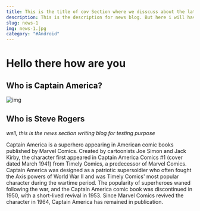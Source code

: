 ```yaml
---
title: This is the title of cov Section where we disscuss about the latest news & Updates
description: This is the description for news blog. But here i will have to write a more long description for jst the purpose of testing
slug: news-1
img: news-1.jpg
category: "#Android"
---
```


# Hello there how are you
## Who is Captain America? 
![img](/resources/news-2.jpg)
## Who is Steve Rogers
_well, this is the news section writing blog for testing purpose_

Captain America is a superhero appearing in American comic books published by Marvel Comics. Created by cartoonists Joe Simon and Jack Kirby, the character first appeared in Captain America Comics #1 (cover dated March 1941) from Timely Comics, a predecessor of Marvel Comics. Captain America was designed as a patriotic supersoldier who often fought the Axis powers of World War II and was Timely Comics' most popular character during the wartime period. The popularity of superheroes waned following the war, and the Captain America comic book was discontinued in 1950, with a short-lived revival in 1953. Since Marvel Comics revived the character in 1964, Captain America has remained in publication.